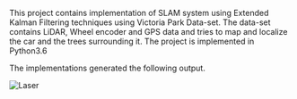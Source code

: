This project contains implementation of SLAM system using Extended Kalman Filtering techniques using Victoria Park Data-set. The data-set contains LiDAR, Wheel encoder and GPS data and tries to map and localize the car and the trees surrounding it. The project is implemented in Python3.6

The implementations generated the following output.

![Laser](https://user-images.githubusercontent.com/38117206/57250957-aae16380-7016-11e9-946f-2a5cde01cf1c.JPG)
